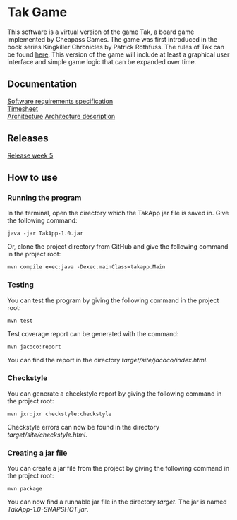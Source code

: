 # Tak Game

This software is a virtual version of the game Tak, a board game implemented by Cheapass Games. The game was first introduced in the book series Kingkiller Chronicles by Patrick Rothfuss. The rules of Tak can be found [here](http://cheapass.com/wp-content/uploads/2016/07/Tak-Beta-Rules.pdf). This version of the game will include at least a graphical user interface and simple game logic that can be expanded over time.

## Documentation

[Software requirements specification](https://github.com/uradora/OT-Tak-Game/blob/master/documentation/softwarerequiments.md)  
[Timesheet](https://github.com/uradora/OT-Tak-Game/blob/master/documentation/timesheet.md)  
[Architecture](https://github.com/uradora/OT-Tak-Game/blob/master/documentation/arkkitehtuuri.md)
[Architecture description](https://github.com/uradora/OT-Tak-Game/blob/master/documentation/architecturedescription.md)

## Releases

[Release week 5](https://github.com/uradora/OT-Tak-Game/releases/tag/viikko5)

## How to use

### Running the program

In the terminal, open the directory which the TakApp jar file is saved in. Give the following command:

```console
java -jar TakApp-1.0.jar 
```

Or, clone the project directory from GitHub and give the following command in the project root:

```console
mvn compile exec:java -Dexec.mainClass=takapp.Main
```
  
### Testing

You can test the program by giving the following command in the project root:

```console
mvn test
```
  
Test coverage report can be generated with the command:

```console
mvn jacoco:report
```
  
You can find the report in the directory *target/site/jacoco/index.html*.

### Checkstyle

You can generate a checkstyle report by giving the following command in the project root:

```console
mvn jxr:jxr checkstyle:checkstyle
```

Checkstyle errors can now be found in the directory *target/site/checkstyle.html*.

### Creating a jar file

You can create a jar file from the project by giving the following command in the project root:

``` console
mvn package
```

You can now find a runnable jar file in the directory *target*. The jar is named *TakApp-1.0-SNAPSHOT.jar*.



